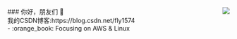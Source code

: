 <img align="right" src="https://github-readme-stats.vercel.app/api?username=flying1574&theme=radical&show_icons=true&icon_color=CE1D2D&text_color=718096&hide_title=true" />
### 你好，朋友们 👋<br>
我的CSDN博客:https://blog.csdn.net/fly1574<br>
- :orange_book: Focusing on AWS & Linux<br>
